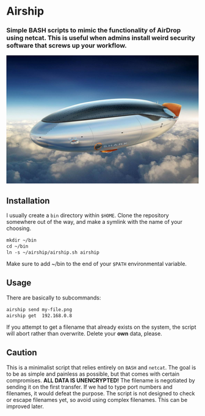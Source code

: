 # Airship
### Simple BASH scripts to mimic the functionality of AirDrop using netcat. This is useful when admins install weird security software that screws up your workflow.

![airship](https://github.com/ryanfrishkorn/airship/blob/image/assets/airship.jpg?raw=true)

## Installation
I usually create a `bin` directory within `$HOME`. Clone the repository somewhere out of the way, and make a symlink with the name of your choosing.

```
mkdir ~/bin
cd ~/bin
ln -s ~/airship/airship.sh airship
```
Make sure to add ~/bin to the end of your `$PATH` environmental variable.

## Usage
There are basically to subcommands:
```
airship send my-file.png
airship get  192.168.0.8
```
If you attempt to get a filename that already exists on the system, the script will abort rather than overwrite. Delete your **own** data, please.

## Caution
This is a minimalist script that relies entirely on `BASH` and `netcat`. The goal is to be as simple and painless as possible, but that comes with certain compromises. **ALL DATA IS UNENCRYPTED!** The filename is negotiated by sending it on the first transfer. If we had to type port numbers and filenames, it would defeat the purpose. The script is not designed to check or escape filenames yet, so avoid using complex filenames. This can be improved later.

